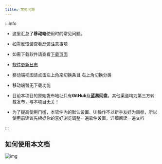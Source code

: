 ```yaml
---
title: 常见问题
---
```


:::info

- 这里汇总了**移动端**使用时的常见问题。

- 如需反馈请查看[反馈注意事项](/#如何反馈)

- 如需下载软件请查看[下载页面](/download/)

- [软件更新日志](https://github.com/lyswhut/lx-music-mobile/blob/master/CHANGELOG.md)

- 移动端视图请点击左上角来切换条目,右上角切换分类

- 移动端暂无下载功能

- 目前本项目的原始发布地址只有**GitHub**及**蓝奏网盘**，其他渠道均为第三方转载发布，与本项目无关！

- 为了提高使用门槛，本软件内的默认设置、UI操作不以新手友好为目标，所以使用前建议先根据你的喜好浏览调整一遍软件设置，详细阅读一遍文档

:::

## 如何使用本文档

![img](https://i3.mjj.rip/2023/07/14/cbc696f62c8fd5ac8af7b289bbd166fa.png)